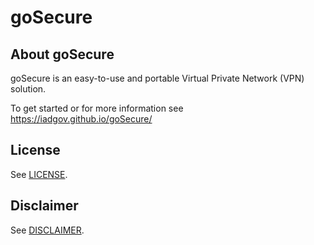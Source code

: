 # goSecure

## About goSecure

goSecure is an easy-to-use and portable Virtual Private Network (VPN) solution. 

To get started or for more information see https://iadgov.github.io/goSecure/

## License
See [LICENSE](./LICENSE.md).

## Disclaimer
See [DISCLAIMER](./DISCLAIMER.md).